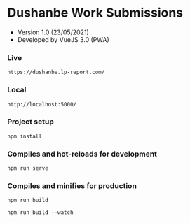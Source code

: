 # Dushanbe Work Submissions

* Version 1.0 (23/05/2021)
* Developed by VueJS 3.0 (PWA)

### Live
```
https://dushanbe.lp-report.com/
```
### Local
```
http://localhost:5000/
```

### Project setup
```
npm install
```

### Compiles and hot-reloads for development
```
npm run serve
```

### Compiles and minifies for production
```
npm run build
```
```
npm run build --watch
```

